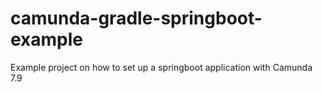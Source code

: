 # camunda-gradle-springboot-example
Example project on how to set up a springboot application with Camunda 7.9
